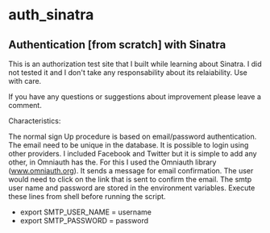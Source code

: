 auth_sinatra
============

Authentication [from scratch] with Sinatra
------------------------------------------

This is an authorization test site that I built while learning about Sinatra. I did not tested it and I don't take any responsability about its relaiability. Use with care.

If you have any questions or suggestions about improvement please leave a comment.

Characteristics:

The normal sign Up procedure is based on email/password authentication. The email need to be unique in the database.
It is possible to login using other providers. I included Facebook and Twitter but it is simple to add any other, in Omniauth has the. For this I used the Omniauth library (www.omniauth.org).
It sends a message for email confirmation. The user would need to click on the link that is sent to confirm the email. The smtp user name and password are stored in the environment variables. Execute these lines from shell before running the script.

* export SMTP_USER_NAME = username
* export SMTP_PASSWORD = password
